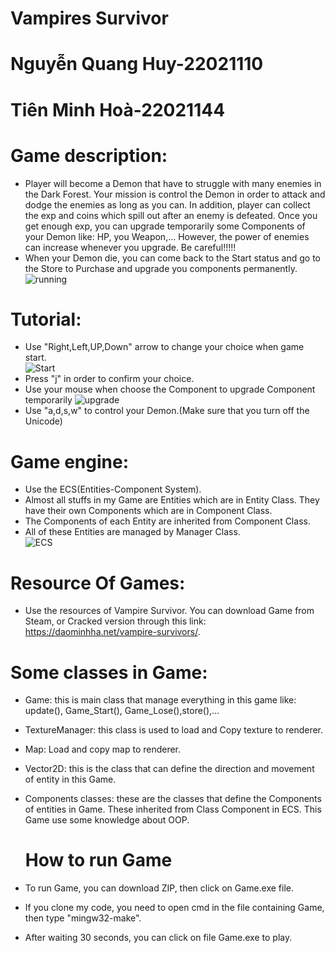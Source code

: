 

# Vampires Survivor

# Nguyễn Quang Huy-22021110
# Tiên Minh Hoà-22021144

# Game description:
 * Player will become a Demon that have to struggle with many enemies in the Dark Forest. Your mission is control the Demon in order to attack and dodge the enemies as long as you can. In addition, player can collect the exp and coins which spill out after an enemy is defeated. Once you get enough exp, you can upgrade temporarily some Components  of your Demon like: HP, you Weapon,... However, the power of enemies can increase whenever you upgrade. Be careful!!!!!
  *  When your Demon die, you can come back to the Start status and go to the Store to Purchase and upgrade you components permanently.
![running](https://github.com/chienthancoder/Vampire_Game/assets/114821401/df3c9a5b-24b1-431b-a069-1d4fc0da577b)

# Tutorial:  
* Use "Right,Left,UP,Down" arrow to change your choice when game start.   
 ![Start](https://github.com/chienthancoder/Vampire_Game/assets/114821401/1c109980-e6b0-4eb6-aba8-280a954f920b)
* Press "j" in order to confirm your choice. 
* Use your mouse when choose the Component to upgrade Component temporarily
    ![upgrade](https://github.com/chienthancoder/Vampire_Game/assets/114821401/ecae5e29-cc1e-4c06-89cf-25001eac475c)
 * Use "a,d,s,w" to control your Demon.(Make sure that you turn off the Unicode)
# Game engine:
 * Use the ECS(Entities-Component System).  
 * Almost all stuffs in my Game are Entities which are in Entity Class. They have their own Components which are in Component Class.  
 * The Components of each Entity are inherited from Component Class.  
 * All of these Entities are managed by Manager Class.  
    ![ECS](https://github.com/chienthancoder/Vampire_Game/assets/114821401/7b54731c-2d59-4e86-b6f2-ae5e75451e91)
# Resource Of Games:
 * Use the resources of Vampire Survivor. You can download Game from Steam, or Cracked version through this link:
    https://daominhha.net/vampire-survivors/.
# Some classes in Game:  
* Game: this is main class that manage everything in this game like: update(), Game_Start(), Game_Lose(),store(),...  
* TextureManager: this class is used to load and Copy texture to renderer.  
* Map: Load and copy map to renderer.  
* Vector2D: this is the class that can define the direction and movement of entity in this Game.  
* Components classes: these are the classes that define the Components of entities in Game. These inherited from Class Component in ECS. This Game use some knowledge about OOP.  
  
  
  # How to run Game
 * To run Game, you can download ZIP, then click on Game.exe file.  
 * If you clone my code, you need to open cmd in the file containing Game, then type "mingw32-make".  
 * After waiting 30 seconds, you can click on file Game.exe to play.


